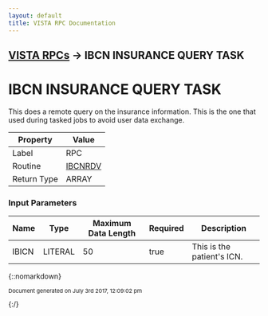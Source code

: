 ```yaml
---
layout: default
title: VISTA RPC Documentation
---
```


## [VISTA RPCs](TableOfContents) &#8594; IBCN INSURANCE QUERY TASK
# IBCN INSURANCE QUERY TASK

This does a remote query on the insurance information. This is the one that used during tasked jobs to avoid user data exchange.

Property | Value
--- | ---
Label | RPC
Routine | [IBCNRDV](http://code.osehra.org/dox/Routine_IBCNRDV_source.html)
Return Type | ARRAY


### Input Parameters

Name | Type | Maximum Data Length | Required | Description
--- | --- | --- | --- | ---
IBICN | LITERAL | 50 | true | This is the patient&#x27;s ICN.



{::nomarkdown} <br/><p style="font-size: 11px">Document generated on July 3rd 2017, 12:09:02 pm</p>{:/}